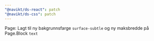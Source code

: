 ```yaml
---
"@navikt/ds-react": patch
"@navikt/ds-css": patch
---
```


Page: Lagt til ny bakgrunnsfarge `surface-subtle` og ny maksbredde på Page.Block `text`
